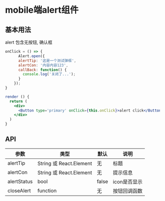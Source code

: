 # mobile端alert组件

## 基本用法
alert
包含无按钮, 确认框

```jsx harmony
onClick = () => {
      Alert.open({
      alertTip: '这是一个测试弹框',
      alertCon: '内容内容123',
      callBack: function() {
        console.log('关闭了...');
      }
    });
}

render () {
  return (
    <div>
      <Button type='primary' onClick={this.onClick}>alert click</Button>{' '}
    </div>
  )
}
```

## API

|   参数    |   类型   |   默认  |   说明     |
|-----------|----------|------------|-------------------|
| alertTip      |  String 或 React.Element  |      无     | 标题 |
| alertCon   |  String 或 React.Element  |  无    | 提示信息	|
| alertStatus   |  bool  |  false    | icon是否显示	|
| closeAlert    | function | 无 |   按钮回调函数    |
